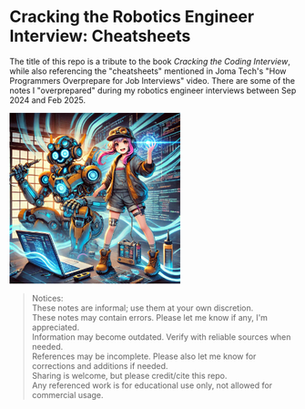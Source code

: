 # Cracking the Robotics Engineer Interview: Cheatsheets
The title of this repo is a tribute to the book _Cracking the Coding Interview_, while also referencing the "cheatsheets" mentioned in Joma Tech's "How Programmers Overprepare for Job Interviews" video. There are some of the notes I "overprepared" during my robotics engineer interviews between Sep 2024 and Feb 2025.

<img src="https://raw.githubusercontent.com/shannon112/cracking_robotics_engineer_interview_cheatsheets/refs/heads/main/cover.png" height=300>

> Notices:  
> These notes are informal; use them at your own discretion.  
> These notes may contain errors. Please let me know if any, I'm appreciated.  
> Information may become outdated. Verify with reliable sources when needed.  
> References may be incomplete. Please also let me know for corrections and additions if needed.  
> Sharing is welcome, but please credit/cite this repo.  
> Any referenced work is for educational use only, not allowed for commercial usage.  
